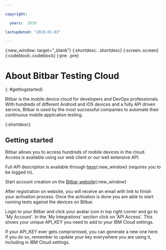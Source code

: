 ```yaml
---

copyright:

  years:  2019

lastupdated: "2019-01-03"

---
```



{:new_window: target="_blank"}
{:shortdesc: .shortdesc}
{:screen:.screen}
{:codeblock:.codeblock}
{:pre: .pre}

# About Bitbar Testing Cloud
{: #gettingstarted}

Bitbar is the mobile device cloud for developers and DevOps professionals. With hundreds of different Android and iOS devices and a fully API driven service, Bitbar is used by the most successful companies to automate their continuous mobile application testing.

{:shortdesc}

## Getting started

Bitbar allows you to access hundreds of mobile devices in the cloud. Access is available using our web client or our well extensive API. 

Full API description is available through [here](https://cloud.bitbar.com/cloud/swagger-ui.html){:new_window} (requires you to be logged in).

Start account creation on the [Bitbar website](https://bitbar.com/signup/){:new_window}

After registration on website, you will receive an email with link to finish your activation process. Once the activation is done you are able to start running tests against the devices on Bitbar.

Login to your Bitbar and click your avatar icon in top right corner and go to 'My Account'. In the 'My Integrations' section click on 'API Access'. This shows your unique API_KEY you need to add to your IBM Cloud settings.

If your API_KEY ever gets compromised, you can generate a new one here. If you do so, remember to update your key everywhere you are using it, including in IBM Cloud settings.

